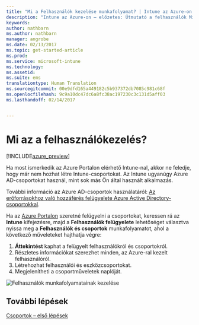 ```yaml
---
title: "Mi a Felhasználók kezelése munkafolyamat? | Intune az Azure-on – előzetes | Microsoft Docs"
description: "Intune az Azure-on – előzetes: Útmutató a felhasználók Microsoft Intune-nal és Azure-ral való megjelenítéséhez és kezeléséhez"
keywords: 
author: nathbarn
ms.author: nathbarn
manager: angrobe
ms.date: 02/13/2017
ms.topic: get-started-article
ms.prod: 
ms.service: microsoft-intune
ms.technology: 
ms.assetid: 
ms.suite: ems
translationtype: Human Translation
ms.sourcegitcommit: 00e9dfd165a449182c5b937372db7085c981c68f
ms.openlocfilehash: 9c9a10dc47dc6a8fc38ac197230c3c131d5aff03
ms.lasthandoff: 02/14/2017


---
```


# <a name="what-is-user-management"></a>Mi az a felhasználókezelés?


[!INCLUDE[azure_preview](../includes/azure_preview.md)]

Ha most ismerkedik az Azure Portalon elérhető Intune-nal, akkor ne feledje, hogy már nem hozhat létre Intune-csoportokat. Az Intune ugyanúgy Azure AD-csoportokat használ, mint sok más Ön által használt alkalmazás.

További információ az Azure AD-csoportok használatáról: [Az erőforrásokhoz való hozzáférés felügyelete Azure Active Directory-csoportokkal](https://docs.microsoft.com/en-us/azure/active-directory/active-directory-manage-groups).

Ha az [Azure Portalon](https://portal.azure.com) szeretné felügyelni a csoportokat, keressen rá az **Intune** kifejezésre, majd a **Felhasználók felügyelete** lehetőséget választva nyissa meg a **Felhasználók és csoportok** munkafolyamatot, ahol a következő műveleteket hajthatja végre:

1. **Áttekintést** kaphat a felügyelt felhasználókról és csoportokról.
2. Részletes információkat szerezhet minden, az Azure-ral kezelt felhasználóról.
3. Létrehozhat felhasználói és eszközcsoportokat.
4. Megjelenítheti a csoportműveletek naplóját.

![Felhasználók munkafolyamatainak kezelése](./media/manage-users.png)


## <a name="next-step"></a>További lépések

[Csoportok – első lépések](/intune-azure/manage-users/get-started-with-groups)

